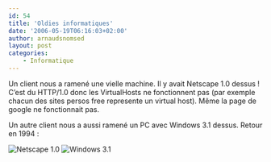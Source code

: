 ```yaml
---
id: 54
title: 'Oldies informatiques'
date: '2006-05-19T06:16:03+02:00'
author: arnaudsnomsed
layout: post
categories:
    - Informatique
---
```


Un client nous a ramené une vielle machine. Il y avait Netscape 1.0 dessus ! C’est du HTTP/1.0 donc les VirtualHosts ne fonctionnent pas (par exemple chacun des sites persos free represente un virtual host). Même la page de google ne fonctionnait pas.

Un autre client nous a aussi ramené un PC avec Windows 3.1 dessus. Retour en 1994 :

![Netscape 1.0](http://arnaud.desmons.free.fr/wordpress/wp-content/dsc00941.png) ![Windows 3.1](http://arnaud.desmons.free.fr/wordpress/wp-content/dsc00825.png)